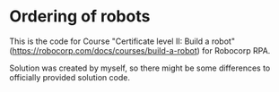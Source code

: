 # Ordering of robots

This is the code for Course "Certificate level II: Build a robot" (https://robocorp.com/docs/courses/build-a-robot) for Robocorp RPA.

Solution was created by myself, so there might be some differences to officially provided solution code.